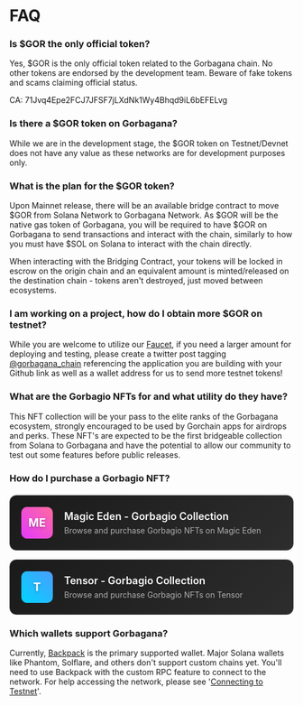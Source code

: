 # FAQ

### Is $GOR the only official token?

Yes, $GOR is the only official token related to the Gorbagana chain. No other tokens are endorsed by the development team. Beware of fake tokens and scams claiming official status.

&#x20;        CA: 71Jvq4Epe2FCJ7JFSF7jLXdNk1Wy4Bhqd9iL6bEFELvg

### Is there a $GOR token on Gorbagana?

While we are in the development stage, the $GOR token on Testnet/Devnet does not have any value as these networks are for development purposes only.

### What is the plan for the $GOR token?

Upon Mainnet release, there will be an available bridge contract to move $GOR from Solana Network to Gorbagana Network. As $GOR will be the native gas token of Gorbagana, you will be required to have $GOR on Gorbagana to send transactions and interact with the chain, similarly to how you must have $SOL on Solana to interact with the chain directly.

When interacting with the Bridging Contract, your tokens will be locked in escrow on the origin chain and an equivalent amount is minted/released on the destination chain - tokens aren't destroyed, just moved between ecosystems.

### I am working on a project, how do I obtain more $GOR on testnet?

While you are welcome to utilize our [Faucet](https://faucet.gorbagana.wtf/), if you need a larger amount for deploying and testing, please create a twitter post tagging [@gorbagana_chain](https://x.com/Gorbagana_chain) referencing the application you are building with your Github link as well as a wallet address for us to send more testnet tokens!

### What are the Gorbagio NFTs for and what utility do they have?

This NFT collection will be your pass to the elite ranks of the Gorbagana ecosystem, strongly encouraged to be used by Gorchain apps for airdrops and perks. These NFT's are expected to be the first bridgeable collection from Solana to Gorbagana and have the potential to allow our community to test out some features before public releases.

### How do I purchase a Gorbagio NFT?

<div class="marketplace-links">
  <a href="https://magiceden.us/marketplace/gorbagio" class="marketplace-card" target="_blank">
    <div class="card-content">
      <div class="card-icon" style="background: linear-gradient(45deg, #e439ff, #ff6b9d);">
        ME
      </div>
      <div class="card-text">
        <h4>Magic Eden - Gorbagio Collection</h4>
        <p>Browse and purchase Gorbagio NFTs on Magic Eden</p>
      </div>
    </div>
  </a>

  <a href="https://www.tensor.trade/trade/gorbagio" class="marketplace-card" target="_blank">
    <div class="card-content">
      <div class="card-icon" style="background: linear-gradient(45deg, #00d4ff, #4a9eff);">
        T
      </div>
      <div class="card-text">
        <h4>Tensor - Gorbagio Collection</h4>
        <p>Browse and purchase Gorbagio NFTs on Tensor</p>
      </div>
    </div>
  </a>
</div>

<style>
.marketplace-links {
  margin: 20px 0;
}

.marketplace-card {
  display: block;
  background: linear-gradient(135deg, #1a1a1a 0%, #2d2d2d 100%);
  border: 1px solid #404040;
  border-radius: 12px;
  padding: 20px;
  margin-bottom: 16px;
  text-decoration: none;
  color: white;
  transition: all 0.3s ease;
  position: relative;
  overflow: hidden;
}

.marketplace-card:hover {
  transform: translateY(-4px);
  box-shadow: 0 8px 25px rgba(0,0,0,0.4);
  border-color: #606060;
}

.marketplace-card:before {
  content: '';
  position: absolute;
  top: 0;
  left: 0;
  right: 0;
  height: 2px;
  background: linear-gradient(90deg, #e439ff, #00d4ff);
  opacity: 0;
  transition: opacity 0.3s ease;
}

.marketplace-card:hover:before {
  opacity: 1;
}

.card-content {
  display: flex;
  align-items: center;
}

.card-icon {
  width: 56px;
  height: 56px;
  margin-right: 20px;
  border-radius: 10px;
  display: flex;
  align-items: center;
  justify-content: center;
  font-size: 20px;
  font-weight: bold;
  color: white;
  text-shadow: 0 2px 4px rgba(0,0,0,0.3);
}

.card-text h4 {
  margin: 0 0 6px 0;
  font-size: 18px;
  font-weight: 600;
  color: white;
}

.card-text p {
  margin: 0;
  font-size: 14px;
  color: #b0b0b0;
}
</style>

### Which wallets support Gorbagana?

Currently, [Backpack](https://backpack.app/) is the primary supported wallet. Major Solana wallets like Phantom, Solflare, and others don't support custom chains yet. You'll need to use Backpack with the custom RPC feature to connect to the network. For help accessing the network, please see '[Connecting to Testnet](../network-access/connecting-to-testnet.md)'.